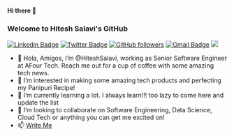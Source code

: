 #### Hi there 👋
### Welcome to Hitesh Salavi's GitHub

[![Linkedin Badge](https://img.shields.io/badge/-hiteshsalavi-blue?style=social&logo=Linkedin&logoColor=blue&link=https://www.linkedin.com/in/hiteshsalavi/)](https://www.linkedin.com/in/hiteshsalavi/) 
[![Twitter Badge](http://img.shields.io/badge/-@HRSalavi?style=social&logo=twitter&logoColor=blue&link=https://twitter.com/HRSalavi)](https://twitter.com/HRSalavi) 
[![GitHub followers](https://img.shields.io/github/followers/hiteshsalavi?label=Follow&style=social)](https://github.com/hiteshsalavi/?tab=follow) 
[![Gmail Badge](https://img.shields.io/badge/-hiteshsalavi?style=social&logo=Gmail&logoColor=red&link=mailto:hiteshsalavi@gmail.com)](mailto:Hitesh%20Salavi<hiteshsalavi@gmail.com>) 
![](https://komarev.com/ghpvc/?username=hiteshsalavi)

- 👋 Hola, Amigos, I’m @HiteshSalavi, working as Senior Software Engineer at AFour Tech. Reach me out for a cup of coffee with some amazing tech news.
- 👀 I’m interested in making some amazing tech products and perfecting my Panipuri Recipe!
- 🌱 I’m currently learning a lot. I always learn!!! too lazy to come here and update the list 
- 💞️ I’m looking to collaborate on Software Engineering, Data Science, Cloud Tech or anything you can get me excited on!
- 📫 [Write Me](mailto:Hitesh%20Salavi<hiteshsalavi@gmail.com>)

<!---
HiteshSalavi/HiteshSalavi is a ✨ special ✨ repository because its `README.md` (this file) appears on your GitHub profile.
You can click the Preview link to take a look at your changes.
--->
